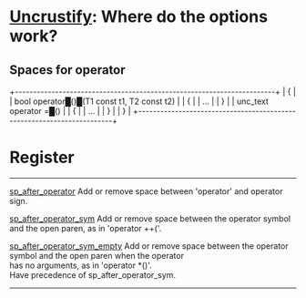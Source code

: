 [Uncrustify](https://github.com/uncrustify/uncrustify): Where do the options work?
==================================================================================

Spaces for operator
-------------------

+-----------------------------------------------------------------------+
|     {                                                                 |
|        bool operator█()█(T1 const t1, T2 const t2)                    |
|        {                                                              |
|           ...                                                         |
|        }                                                              |
|        unc_text operator =█()                                         |
|        {                                                              |
|           ...                                                         |
|        }                                                              |
|     }                                                                 |
+-----------------------------------------------------------------------+

Register
========

  ----------------------------------------------------------------- ---------------------------------------------------------------------------------------------
  [sp\_after\_operator](#sp_after_operator)                         Add or remove space between \'operator\' and operator sign.

  [sp\_after\_operator\_sym](#sp_after_operator_sym)                Add or remove space between the operator symbol and the open paren, as in \'operator ++(\'.

  [sp\_after\_operator\_sym\_empty](#sp_after_operator_sym_empty)   Add or remove space between the operator symbol and the open paren when the operator\
                                                                    has no arguments, as in \'operator \*()\'.\
                                                                    Have precedence of sp\_after\_operator\_sym.
  ----------------------------------------------------------------- ---------------------------------------------------------------------------------------------
